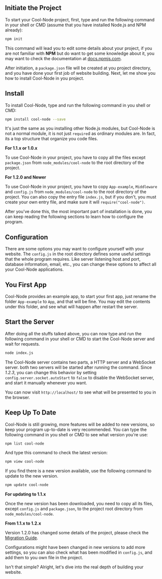 ## Initiate the Project

To start your Cool-Node project, first, type and run the following command in 
your shell or CMD (assume that you have installed Node.js and NPM already):

```sh
npm init
```

This command will lead you to edit some details about your project, if you are
not familiar with **NPM** but do want to get some knowledge about it, you may 
want to check the documentation at [docs.npmjs.com](https://docs.npmjs.com/).

After initiation, a `package.json` file will be created at you project 
directory, and you have done your first job of website building. Next, let me 
show you how to install Cool-Node in you project.

## Install

To install Cool-Node, type and run the following command in you shell or 
CMD:

```sh
npm install cool-node --save
```

It's just the same as you installing other Node.js modules, but Cool-Node is 
not a normal module, it is not just `require`d as ordinary modules are. In 
fact, its a top structure that organize you code files.

**For 1.1.x or 1.0.x**

To use Cool-Node in your project, you have to copy all the files except 
`package.json` from `node_modules/cool-node` to the root directory of the 
project.

**For 1.2.0 and Newer**

To use Cool-Node in your project, you have to copy `App-example`, `Middleware`
and `config.js` from `node_modules/cool-node` to the root directory of the 
project. You can also copy the entry file `index.js`, but if you don't, you 
must create your own entry file, and make sure it will `require("cool-node")`.

After you've done this, the most important part of installation is done, you 
can keep reading the following sections to learn how to configure the program.

## Configuration

There are some options you may want to configure yourself with your website. 
The `config.js` in the root directory defines some useful settings that the 
whole program requires. Like server listening host and port, database 
information, email, etc., you can change these options to affect all your 
Cool-Node applications.

## You First App

Cool-Node provides an example app, to start your first app, just rename the 
folder `App-example` to `App`, and that will be fine. You may edit the 
contents under this folder, and see what will happen after restart the server.

## Start the Server

After doing all the stuffs talked above, you can now type and run the 
following command in your shell or CMD to start the Cool-Node server and wait 
for requests.

```sh
node index.js
```

The Cool-Node server contains two parts, a HTTP server and a WebSocket server.
both two servers will be started after running the command. Since *1.2.3*, you
can change this behavior by setting `config.server.socket.autoStart` to 
`false` to disable the WebSocket server, and start it manually whenever you 
want.

You can now visit `http://localhost/` to see what will be presented to you in 
the browser.

## Keep Up To Date

Cool-Node is still growing, more features will be added to new versions, so
keep your program up-to-date is very recommended. You can type the following 
command in you shell or CMD to see what version you're use:

```sh
npm list cool-node
```

And type this command to check the latest version:

```sh
npm view cool-node
```

If you find there is a new version available, use the following command to 
update to the new version.

```sh
npm update cool-node
```

**For updating to 1.1.x**

Once the new version has been downloaded, you need to copy all its files, 
except `config.js` and `package.json`, to the project root directory from 
`node_modules/cool-node`.

**From 1.1.x to 1.2.x**

Version 1.2.0 has changed some details of the project, please check the 
[Migration Guide](MigrationGuide).

Configurations might have been changed in new versions to add more settings, 
so you can also check what has been modified in `config.js`, and add them to 
you own file in the project.

Isn't that simple? Alright, let's dive into the real depth of building your 
website.